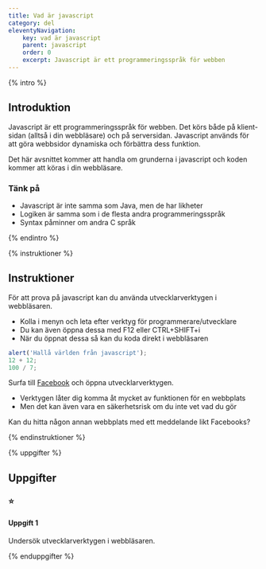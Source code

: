 ```yaml
---
title: Vad är javascript
category: del
eleventyNavigation:
    key: vad är javascript
    parent: javascript
    order: 0
    excerpt: Javascript är ett programmeringsspråk för webben
---
```


{% intro %}

## Introduktion

Javascript är ett programmeringsspråk för webben. Det körs både på klient-sidan (alltså i din webbläsare) och på serversidan.
Javascript används för att göra webbsidor dynamiska och förbättra dess funktion.

Det här avsnittet kommer att handla om grunderna i javascript och koden kommer att köras i din webbläsare.

### Tänk på

-   Javascript är inte samma som Java, men de har likheter
-   Logiken är samma som i de flesta andra programmeringsspråk
-   Syntax påminner om andra C språk

{% endintro %}

{% instruktioner %}

## Instruktioner

För att prova på javascript kan du använda utvecklarverktygen i webbläsaren.

-   Kolla i menyn och leta efter verktyg för programmerare/utvecklare
-   Du kan även öppna dessa med F12 eller CTRL+SHIFT+i
-   När du öppnat dessa så kan du koda direkt i webbläsaren

```javascript
alert('Hallå världen från javascript');
12 + 12;
100 / 7;
```

Surfa till [Facebook](https://sv-se.facebook.com/) och öppna utvecklarverktygen.

-   Verktygen låter dig komma åt mycket av funktionen för en webbplats
-   Men det kan även vara en säkerhetsrisk om du inte vet vad du gör

Kan du hitta någon annan webbplats med ett meddelande likt Facebooks?

{% endinstruktioner %}

{% uppgifter %}

## Uppgifter

### ⭐

#### Uppgift 1

Undersök utvecklarverktygen i webbläsaren.

{% enduppgifter %}

